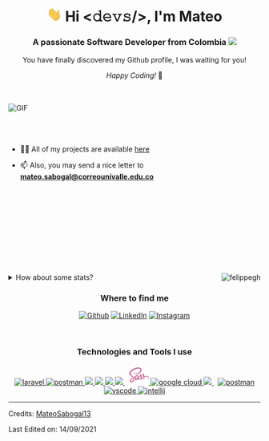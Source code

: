 
<h1 align="center"><img src="https://raw.githubusercontent.com/ABSphreak/ABSphreak/master/gifs/Hi.gif" width="30px" /> Hi <𝚍𝚎𝚟𝚜/>, I'm Mateo </h1>
<h3 align="center">A passionate Software Developer  from Colombia <img src="https://icons.iconarchive.com/icons/wikipedia/flags/1024/CO-Colombia-Flag-icon.png" width="25 style="vertical-align: bottom"/>   </h3>

<div align="center">
You have finally discovered my Github profile, I was waiting for you! <br>

<i>Happy Coding!</i> 🚀
</br>
</br>
</br>
</div>

<div>
<img align="left" alt="GIF" src="https://i.pinimg.com/originals/e4/26/70/e426702edf874b181aced1e2fa5c6cde.gif" />
</div>

<br>
<br>
<br>
<br>

  <div>

- 👨‍💻 All of my projects are available  [here](https://github.com/MateoSabogal13?tab=repositories)

- 📫 Also, you may send a nice letter to **mateo.sabogal@correounivalle.edu.co**

</div>
<br>
<br>
<br>
<br>
<br>
</br>
</br>
</br>
</br>
</br>
<div>
<details>
<summary align="left">How about some stats?
<img align="right" src="https://komarev.com/ghpvc/?username=felippegh" alt="felippegh" />
</summary>
<p align="center">
    <img alt = "GitHub Stats" src="https://github-readme-stats.vercel.app/api?username=MateoSabogal13&show_icons=true&hide=issues&icon_color=000000&hide_border=true&title_color=5391FE&text_color=555">
    <br>
    <img alt = "Top Language" src="https://github-readme-stats.vercel.app/api/top-langs/?username=MateoSabogal13&hide=html,&hide_border=true&title_color=5391FE&text_color=555"
</p>
<p>
<i>
*NOTE: Most used languages does not indicate my skill level or something like that, it's a github metric of which languages I have the most code on github.
</i>
</p>
</details>
</div>

<div align="center">
<h3>Where to find me</h3>
<p>
<a href="https://github.com/MateoSabogal13" target="_blank"><img alt="Github" src="https://img.shields.io/badge/GitHub-%2312100E.svg?&style=for-the-badge&logo=Github&logoColor=white" /></a> 
<a href="https://www.linkedin.com/in/mateocode/" target="_blank"><img alt="LinkedIn" src="https://img.shields.io/badge/linkedin-%230077B5.svg?&style=for-the-badge&logo=linkedin&logoColor=white" /></a> 
<a href="https://www.instagram.com/mateocode" target="_blank"><img alt="Instagram" src="https://img.shields.io/badge/Instagram-E4405F?style=for-the-badge&logo=instagram&logoColor=white" /></a> 
</p>
</div>

<br/>

<div align="center">
<h3>Technologies and Tools I use</h3> 

<a href="https://laravel.com" target="_blank"> <img src="https://www.vectorlogo.zone/logos/laravel/laravel-icon.svg" alt="laravel" width="45" height="45"/> </a> 
<a href="https://www.php.net/" target="_blank"> <img src="https://www.vectorlogo.zone/logos/php/php-icon.svg" alt="postman" width="45" height="45"/> </a> 
<a href="https://www.w3.org/html/" target="_blank"> <img src="https://img.icons8.com/color/48/000000/html-5.png"/> </a> 
<a href="https://www.w3schools.com/css/" target="_blank"> <img src="https://img.icons8.com/color/48/000000/css3.png"/> </a> 
<a href="https://developer.mozilla.org/en-US/docs/Web/JavaScript" target="_blank"> <img src="https://img.icons8.com/color/48/000000/javascript.png"/> </a> 
<a style="padding-right:8px;" href="https://www.mysql.com/" target="_blank"> <img src="https://img.icons8.com/fluent/50/000000/mysql-logo.png"/> </a>
<a href="https://sass-lang.com" target="_blank"> <img src="https://raw.githubusercontent.com/devicons/devicon/master/icons/sass/sass-original.svg" alt="sass" width="40" height="40"/> </a>
   <a href="https://cloud.google.com/" target="_blank"> <img src="https://www.vectorlogo.zone/logos/google_cloud/google_cloud-icon.svg" alt="google cloud" width="40" height="40"/> </a>
    <a style="padding-right:8px;" href="https://nodejs.org" target="_blank"> <img src="https://img.icons8.com/color/48/000000/nodejs.png"/> </a> 
    <a href="https://postman.com" target="_blank"> <img src="https://www.vectorlogo.zone/logos/getpostman/getpostman-icon.svg" alt="postman" width="45" height="45"/> </a>
       <a href="https://code.visualstudio.com/" target="_blank"> <img src="https://www.vectorlogo.zone/logos/visualstudio_code/visualstudio_code-icon.svg" alt="vscode" width="45" height="45"/> </a>
       <a href="https://www.jetbrains.com/es-es/idea/" target="_blank"> <img src="https://upload.wikimedia.org/wikipedia/commons/thumb/9/9c/IntelliJ_IDEA_Icon.svg/1200px-IntelliJ_IDEA_Icon.svg.png" alt="intellij" width="45" height="45"/> </a>

</div>

-----
Credits: [MateoSabogal13](https://github.com/MateoSabogal13)

Last Edited on: 14/09/2021
